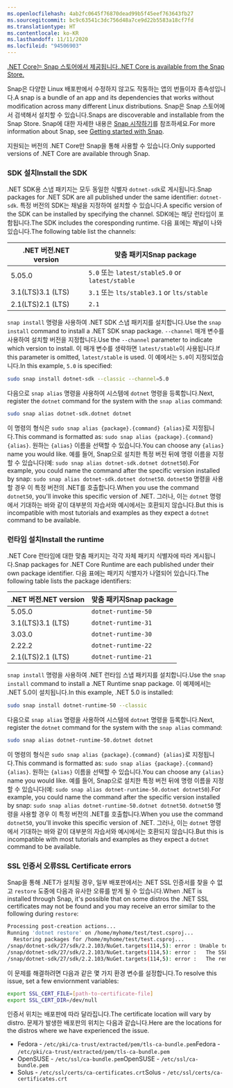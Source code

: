 ```yaml
---
ms.openlocfilehash: 4ab2fc0645f76870dead99b5f45eef763643fb27
ms.sourcegitcommit: bc9c63541c3dc756d48a7ce9d22b5583a18cf7fd
ms.translationtype: HT
ms.contentlocale: ko-KR
ms.lasthandoff: 11/11/2020
ms.locfileid: "94506903"
---
```


[<span data-ttu-id="a3402-101">.NET Core는 Snap 스토어에서 제공됩니다.</span><span class="sxs-lookup"><span data-stu-id="a3402-101">.NET Core is available from the Snap Store.</span></span>](https://snapcraft.io/dotnet-sdk)

<span data-ttu-id="a3402-102">Snap은 다양한 Linux 배포판에서 수정하지 않고도 작동하는 앱의 번들이자 종속성입니다.</span><span class="sxs-lookup"><span data-stu-id="a3402-102">A snap is a bundle of an app and its dependencies that works without modification across many different Linux distributions.</span></span> <span data-ttu-id="a3402-103">Snap은 Snap 스토어에서 검색해서 설치할 수 있습니다.</span><span class="sxs-lookup"><span data-stu-id="a3402-103">Snaps are discoverable and installable from the Snap Store.</span></span> <span data-ttu-id="a3402-104">Snap에 대한 자세한 내용은 [Snap 시작하기](https://snapcraft.io/docs/getting-started)를 참조하세요.</span><span class="sxs-lookup"><span data-stu-id="a3402-104">For more information about Snap, see [Getting started with Snap](https://snapcraft.io/docs/getting-started).</span></span>

<span data-ttu-id="a3402-105">지원되는 버전의 .NET Core만 Snap을 통해 사용할 수 있습니다.</span><span class="sxs-lookup"><span data-stu-id="a3402-105">Only supported versions of .NET Core are available through Snap.</span></span>

### <a name="install-the-sdk"></a><span data-ttu-id="a3402-106">SDK 설치</span><span class="sxs-lookup"><span data-stu-id="a3402-106">Install the SDK</span></span>

<span data-ttu-id="a3402-107">.NET SDK용 스냅 패키지는 모두 동일한 식별자 `dotnet-sdk`로 게시됩니다.</span><span class="sxs-lookup"><span data-stu-id="a3402-107">Snap packages for .NET SDK are all published under the same identifier: `dotnet-sdk`.</span></span> <span data-ttu-id="a3402-108">특정 버전의 SDK는 채널을 지정하여 설치할 수 있습니다.</span><span class="sxs-lookup"><span data-stu-id="a3402-108">A specific version of the SDK can be installed by specifying the channel.</span></span> <span data-ttu-id="a3402-109">SDK에는 해당 런타임이 포함됩니다.</span><span class="sxs-lookup"><span data-stu-id="a3402-109">The SDK includes the coresponding runtime.</span></span> <span data-ttu-id="a3402-110">다음 표에는 채널이 나와 있습니다.</span><span class="sxs-lookup"><span data-stu-id="a3402-110">The following table list the channels:</span></span>

| <span data-ttu-id="a3402-111">.NET 버전</span><span class="sxs-lookup"><span data-stu-id="a3402-111">.NET version</span></span> | <span data-ttu-id="a3402-112">맞춤 패키지</span><span class="sxs-lookup"><span data-stu-id="a3402-112">Snap package</span></span>             |
|--------------|--------------------------|
| <span data-ttu-id="a3402-113">5.0</span><span class="sxs-lookup"><span data-stu-id="a3402-113">5.0</span></span>          | <span data-ttu-id="a3402-114">`5.0` 또는 `latest/stable`</span><span class="sxs-lookup"><span data-stu-id="a3402-114">`5.0` or `latest/stable`</span></span> |
| <span data-ttu-id="a3402-115">3.1(LTS)</span><span class="sxs-lookup"><span data-stu-id="a3402-115">3.1 (LTS)</span></span>    | <span data-ttu-id="a3402-116">`3.1` 또는 `lts/stable`</span><span class="sxs-lookup"><span data-stu-id="a3402-116">`3.1` or `lts/stable`</span></span>    |
| <span data-ttu-id="a3402-117">2.1(LTS)</span><span class="sxs-lookup"><span data-stu-id="a3402-117">2.1 (LTS)</span></span>    | `2.1`                    |

<span data-ttu-id="a3402-118">`snap install` 명령을 사용하여 .NET SDK 스냅 패키지를 설치합니다.</span><span class="sxs-lookup"><span data-stu-id="a3402-118">Use the `snap install` command to install a .NET SDK snap package.</span></span> <span data-ttu-id="a3402-119">`--channel` 매개 변수를 사용하여 설치할 버전을 지정합니다.</span><span class="sxs-lookup"><span data-stu-id="a3402-119">Use the `--channel` parameter to indicate which version to install.</span></span> <span data-ttu-id="a3402-120">이 매개 변수를 생략하면 `latest/stable`이 사용됩니다.</span><span class="sxs-lookup"><span data-stu-id="a3402-120">If this parameter is omitted, `latest/stable` is used.</span></span> <span data-ttu-id="a3402-121">이 예에서는 `5.0`이 지정되었습니다.</span><span class="sxs-lookup"><span data-stu-id="a3402-121">In this example, `5.0` is specified:</span></span>

```bash
sudo snap install dotnet-sdk --classic --channel=5.0
```

<span data-ttu-id="a3402-122">다음으로 `snap alias` 명령을 사용하여 시스템에 `dotnet` 명령을 등록합니다.</span><span class="sxs-lookup"><span data-stu-id="a3402-122">Next, register the `dotnet` command for the system with the `snap alias` command:</span></span>

```bash
sudo snap alias dotnet-sdk.dotnet dotnet
```

<span data-ttu-id="a3402-123">이 명령의 형식은 `sudo snap alias {package}.{command} {alias}`로 지정됩니다.</span><span class="sxs-lookup"><span data-stu-id="a3402-123">This command is formatted as: `sudo snap alias {package}.{command} {alias}`.</span></span> <span data-ttu-id="a3402-124">원하는 `{alias}` 이름을 선택할 수 있습니다.</span><span class="sxs-lookup"><span data-stu-id="a3402-124">You can choose any `{alias}` name you would like.</span></span> <span data-ttu-id="a3402-125">예를 들어, Snap으로 설치한 특정 버전 뒤에 명령 이름을 지정할 수 있습니다(예: `sudo snap alias dotnet-sdk.dotnet dotnet50`).</span><span class="sxs-lookup"><span data-stu-id="a3402-125">For example, you could name the command after the specific version installed by snap: `sudo snap alias dotnet-sdk.dotnet dotnet50`.</span></span> <span data-ttu-id="a3402-126">`dotnet50` 명령을 사용할 경우 이 특정 버전의 .NET를 호출합니다.</span><span class="sxs-lookup"><span data-stu-id="a3402-126">When you use the command `dotnet50`, you'll invoke this specific version of .NET.</span></span> <span data-ttu-id="a3402-127">그러나, 이는 `dotnet` 명령에서 기대하는 바와 같이 대부분의 자습서와 예시에서는 호환되지 않습니다.</span><span class="sxs-lookup"><span data-stu-id="a3402-127">But this is incompatible with most tutorials and examples as they expect a `dotnet` command to be available.</span></span>

### <a name="install-the-runtime"></a><span data-ttu-id="a3402-128">런타임 설치</span><span class="sxs-lookup"><span data-stu-id="a3402-128">Install the runtime</span></span>

<span data-ttu-id="a3402-129">.NET Core 런타임에 대한 맞춤 패키지는 각각 자체 패키지 식별자에 따라 게시됩니다.</span><span class="sxs-lookup"><span data-stu-id="a3402-129">Snap packages for .NET Core Runtime are each published under their own package identifier.</span></span> <span data-ttu-id="a3402-130">다음 표에는 패키지 식별자가 나열되어 있습니다.</span><span class="sxs-lookup"><span data-stu-id="a3402-130">The following table lists the package identifiers:</span></span>

| <span data-ttu-id="a3402-131">.NET 버전</span><span class="sxs-lookup"><span data-stu-id="a3402-131">.NET version</span></span>      | <span data-ttu-id="a3402-132">맞춤 패키지</span><span class="sxs-lookup"><span data-stu-id="a3402-132">Snap package</span></span>        |
|-------------------|---------------------|
| <span data-ttu-id="a3402-133">5.0</span><span class="sxs-lookup"><span data-stu-id="a3402-133">5.0</span></span>               | `dotnet-runtime-50` |
| <span data-ttu-id="a3402-134">3.1(LTS)</span><span class="sxs-lookup"><span data-stu-id="a3402-134">3.1 (LTS)</span></span>         | `dotnet-runtime-31` |
| <span data-ttu-id="a3402-135">3.0</span><span class="sxs-lookup"><span data-stu-id="a3402-135">3.0</span></span>               | `dotnet-runtime-30` |
| <span data-ttu-id="a3402-136">2.2</span><span class="sxs-lookup"><span data-stu-id="a3402-136">2.2</span></span>               | `dotnet-runtime-22` |
| <span data-ttu-id="a3402-137">2.1(LTS)</span><span class="sxs-lookup"><span data-stu-id="a3402-137">2.1 (LTS)</span></span>         | `dotnet-runtime-21` |

<span data-ttu-id="a3402-138">`snap install` 명령을 사용하여 .NET 런타임 스냅 패키지를 설치합니다.</span><span class="sxs-lookup"><span data-stu-id="a3402-138">Use the `snap install` command to install a .NET Runtime snap package.</span></span> <span data-ttu-id="a3402-139">이 예제에서는 .NET 5.0이 설치됩니다.</span><span class="sxs-lookup"><span data-stu-id="a3402-139">In this example, .NET 5.0 is installed:</span></span>

```bash
sudo snap install dotnet-runtime-50 --classic
```

<span data-ttu-id="a3402-140">다음으로 `snap alias` 명령을 사용하여 시스템에 `dotnet` 명령을 등록합니다.</span><span class="sxs-lookup"><span data-stu-id="a3402-140">Next, register the `dotnet` command for the system with the `snap alias` command:</span></span>

```bash
sudo snap alias dotnet-runtime-50.dotnet dotnet
```

<span data-ttu-id="a3402-141">이 명령의 형식은 `sudo snap alias {package}.{command} {alias}`로 지정됩니다.</span><span class="sxs-lookup"><span data-stu-id="a3402-141">This command is formatted as: `sudo snap alias {package}.{command} {alias}`.</span></span> <span data-ttu-id="a3402-142">원하는 `{alias}` 이름을 선택할 수 있습니다.</span><span class="sxs-lookup"><span data-stu-id="a3402-142">You can choose any `{alias}` name you would like.</span></span> <span data-ttu-id="a3402-143">예를 들어, Snap으로 설치한 특정 버전 뒤에 명령 이름을 지정할 수 있습니다(예: `sudo snap alias dotnet-runtime-50.dotnet dotnet50`).</span><span class="sxs-lookup"><span data-stu-id="a3402-143">For example, you could name the command after the specific version installed by snap: `sudo snap alias dotnet-runtime-50.dotnet dotnet50`.</span></span> <span data-ttu-id="a3402-144">`dotnet50` 명령을 사용할 경우 이 특정 버전의 .NET를 호출합니다.</span><span class="sxs-lookup"><span data-stu-id="a3402-144">When you use the command `dotnet50`, you'll invoke this specific version of .NET.</span></span> <span data-ttu-id="a3402-145">그러나, 이는 `dotnet` 명령에서 기대하는 바와 같이 대부분의 자습서와 예시에서는 호환되지 않습니다.</span><span class="sxs-lookup"><span data-stu-id="a3402-145">But this is incompatible with most tutorials and examples as they expect a `dotnet` command to be available.</span></span>

### <a name="ssl-certificate-errors"></a><span data-ttu-id="a3402-146">SSL 인증서 오류</span><span class="sxs-lookup"><span data-stu-id="a3402-146">SSL Certificate errors</span></span>

<span data-ttu-id="a3402-147">Snap을 통해 .NET가 설치될 경우, 일부 배포판에서는 .NET SSL 인증서를 찾을 수 없고 `restore` 도중에 다음과 유사한 오류를 받게 될 수 있습니다.</span><span class="sxs-lookup"><span data-stu-id="a3402-147">When .NET is installed through Snap, it's possible that on some distros the .NET SSL certificates may not be found and you may receive an error similar to the following during `restore`:</span></span>

```bash
Processing post-creation actions...
Running 'dotnet restore' on /home/myhome/test/test.csproj...
  Restoring packages for /home/myhome/test/test.csproj...
/snap/dotnet-sdk/27/sdk/2.2.103/NuGet.targets(114,5): error : Unable to load the service index for source https://api.nuget.org/v3/index.json. [/home/myhome/test/test.csproj]
/snap/dotnet-sdk/27/sdk/2.2.103/NuGet.targets(114,5): error :   The SSL connection could not be established, see inner exception. [/home/myhome/test/test.csproj]
/snap/dotnet-sdk/27/sdk/2.2.103/NuGet.targets(114,5): error :   The remote certificate is invalid according to the validation procedure. [/home/myhome/test/test.csproj]
```

<span data-ttu-id="a3402-148">이 문제를 해결하려면 다음과 같은 몇 가지 환경 변수를 설정합니다.</span><span class="sxs-lookup"><span data-stu-id="a3402-148">To resolve this issue, set a few enviornment variables:</span></span>

```bash
export SSL_CERT_FILE=[path-to-certificate-file]
export SSL_CERT_DIR=/dev/null
```

<span data-ttu-id="a3402-149">인증서 위치는 배포판에 따라 달라집니다.</span><span class="sxs-lookup"><span data-stu-id="a3402-149">The certificate location will vary by distro.</span></span> <span data-ttu-id="a3402-150">문제가 발생한 배포판의 위치는 다음과 같습니다.</span><span class="sxs-lookup"><span data-stu-id="a3402-150">Here are the locations for the distros where we have experienced the issue.</span></span>

* <span data-ttu-id="a3402-151">Fedora - `/etc/pki/ca-trust/extracted/pem/tls-ca-bundle.pem`</span><span class="sxs-lookup"><span data-stu-id="a3402-151">Fedora - `/etc/pki/ca-trust/extracted/pem/tls-ca-bundle.pem`</span></span>
* <span data-ttu-id="a3402-152">OpenSUSE - `/etc/ssl/ca-bundle.pem`</span><span class="sxs-lookup"><span data-stu-id="a3402-152">OpenSUSE - `/etc/ssl/ca-bundle.pem`</span></span>
* <span data-ttu-id="a3402-153">Solus - `/etc/ssl/certs/ca-certificates.crt`</span><span class="sxs-lookup"><span data-stu-id="a3402-153">Solus - `/etc/ssl/certs/ca-certificates.crt`</span></span>
